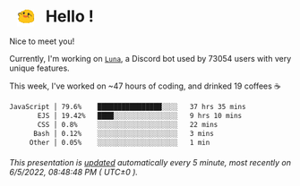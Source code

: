<h1>   <img src="./spoinky.gif" style="vertical-align:middle;" width="30px">   Hello ! </h1>

Nice to meet you!

Currently, I'm working on <a href='https://github.com/Asgarrrr/Luna'>`Luna`</a>, a Discord bot used by 73054 users with very unique features.

This week, I've worked on ~47 hours of coding, and drinked 19 coffees ☕

```
JavaScript │ 79.6%    ████████████████░░░░   37 hrs 35 mins
       EJS │ 19.42%   ████░░░░░░░░░░░░░░░░   9 hrs 10 mins
       CSS │ 0.8%     ░░░░░░░░░░░░░░░░░░░░   22 mins
      Bash │ 0.12%    ░░░░░░░░░░░░░░░░░░░░   3 mins
     Other │ 0.05%    ░░░░░░░░░░░░░░░░░░░░   1 min
```

###### This presentation is [updated](https://github.com/Asgarrrr) automatically every 5 minute, most recently on 6/5/2022, 08:48:48 PM ( UTC±0 ).